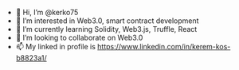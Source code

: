 - 👋 Hi, I’m @kerko75
- 👀 I’m interested in Web3.0, smart contract development
- 🌱 I’m currently learning Solidity, Web3.js, Truffle, React
- 💞️ I’m looking to collaborate on Web3.0
- 📫 My linked in profile is https://www.linkedin.com/in/kerem-kos-b8823a1/
